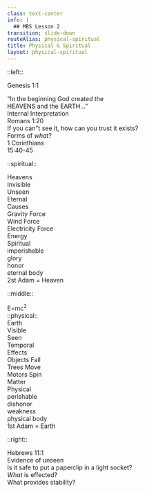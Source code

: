 ```yaml
---
class: text-center
info: |
  ## MBS Lesson 2
transition: slide-down
routeAlias: physical-spiritual
title: Physical & Spiritual
layout: physical-spiritual
---
```


::left::

Genesis 1:1

<div v-click="2" class="text-xs">
    “In the beginning God created the <br>
    HEAVENS and the EARTH...”</div>

<div v-click="3" class="mbs-col-box-l">
    <game-icons:archive-research class="mbs-box text-2xl -mb-2" />
    Internal Interpretation
</div>
<div v-click="14" class="m-t-5">
    Romans 1:20 <br />
    <span v-click="15" class="italic font-light block leading-snug text-base">
        If you can"t see it, how can you trust it exists?
    </span>
</div>
<div v-click="28" class="sidebox m-l-33 m-t-11">Forms of <i>what</i>?</div>
<arrow v-click="28" 
    z-2 
    x1="229" y1="300" 
    x2="280" y2="300" 
    color="black" width="3"
    arrowSize="2" />
 
 <Link to="1Corinthians15:40-45" class="mbs-box" v-click="37">1 Corinthians<br/>15:40-45</Link>

::spiritual::

<div v-click="4" class="mbs-col-head">
    Heavens
</div>
<div v-click="6" class="mbs-col-item">
    Invisible
</div>
<div v-click="10" class="mbs-col-item">
    Unseen
</div>
<div v-click="11" class="mbs-col-item">
    Eternal
</div>

<div v-click="17" bg-slate-300>
    <div v-click="24" class="mbs-col-head">
        Causes
    </div>
    <div v-click="23" class="mbs-col-item">
        Gravity Force
    </div>
    <div v-click="20" class="mbs-col-item">
        Wind Force
    </div>
    <div v-click="18" class="mbs-col-item">
        Electricity Force
    </div>
</div>
<div v-click="29" bg="white" h="135px">
    <div v-click="29" class="mbs-col-head"  b-b-0>
        Energy
    </div>
    <div v-click="35" class="mbs-col-head" b-b-0 mt-11>
        Spiritual
    </div>
</div>
<div v-click="38" class="mbs-col-item -mt-1">imperishable</div>
<div v-click="39" class="mbs-col-item -mt-1">glory</div>
<div v-click="41" class="mbs-col-item -mt-1">honor</div>
<div v-click="41" class="mbs-col-item -mt-1">eternal body</div>
<div v-click="42" class="mbs-col-item -mt-1">2st Adam = Heaven</div>

::middle::
<div bg-white w-5 ml="-2" h="7.5rem" mt="70" v-click="30" z-11 position="relative">
  <div v-click="30" 
      text="4xl" 
      color="black"
      position="relative" 
      w-15
      ml="-5"
      >
      <fa-solid:equals/> 
   </div>
  <div v-click="31" color="black" text-5xl ml="-8" mt="-2">
    <span class="txt-spirit">E</span>=m<span v-click="33" class="txt-spirit">c<sup>2</sup></span>
  </div>
    <div v-click="36" 
      text="4xl" 
      color="black"
      position="relative" 
      w-15
      ml="-5"
      >
      <fa-solid:equals/> 
   </div>
</div>
::physical::
<div v-click="4" class="mbs-col-head">
    Earth
</div>
<div v-click="6" class="mbs-col-item">
    Visible
</div>
<div v-click="8" class="mbs-col-item">
    Seen
</div>
<div v-click="9" class="mbs-col-item">
    Temporal
</div>

<div v-click="17" bg-slate-300>
    <div v-click="25" class="mbs-col-head">
        Effects
    </div>
    <div v-click="22" class="mbs-col-item">
        Objects Fall
    </div>
    <div v-click="19" class="mbs-col-item">
        Trees Move
    </div>
    <div v-click="17" class="mbs-col-item">
        Motors Spin
    </div>
</div>
<div v-click="27" bg="white" h="135px">
    <div v-click="27" class="mbs-col-head" b-b-0>
        Matter
    </div>
    <div v-click="34" class="mbs-col-head" b-b-0 mt-11>
        Physical
    </div>
</div>
<div v-click="38" class="mbs-col-item -mt-1">perishable</div>
<div v-click="39" class="mbs-col-item -mt-1">dishonor</div>
<div v-click="40" class="mbs-col-item -mt-1">weakness</div>
<div v-click="41" class="mbs-col-item -mt-1">physical body</div>
<div v-click="42" class="mbs-col-item -mt-1">1st Adam = Earth</div>


::right::
<div v-click="12">
    Hebrews 11:1 <br />
    <span v-click="13" class="italic font-light text-base align-text-top">
        Evidence of unseen</span>
</div>
<Link to="scrolls/Colossians1:15-16" title="Colossians 1:15-16" v-click="5" />
<Link to="2Corinthians4:17" title="2 Corinthians 4:17" v-click="7" />
<div v-click="16" class="italic font-light text-base align-text-top m-t-5">
    Is it safe to put a paperclip in a light socket?
</div>
<div v-click="26"  
     ml="-5" 
     mt="19">
        <i>What</i> is effected?
     </div>
<arrow v-click="26" 
    v-motion-slide-left 
    ml="-158" z="2" 
    x1="655"  y1="300"
    x2="590" y2="300" 
    color="black" width="3" 
    arrowSize="2" />
<div v-click="32" 
     ml="-5" 
     class="mbs-box">
        What provides stability?
     </div>
<arrow v-click="32" 
    v-motion-slide-left 
    ml="-155" z="2" 
    x1="625" y1="330"
    x2="480" y2="345" 
    color="black" width="3" arrowSize="2" />

<!--
The last comment block of each slide will be treated as slide notes. It will be visible and editable in Presenter Mode along with the slide. [Read more in the docs](https://sli.dev/guide/syntax.html#notes
-->
